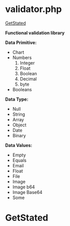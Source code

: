 # validator.php

[GetStated](#GetStated)

**Functional validation library**

**Data Primitive:**

- Chart
- Numbers
    1. Integer
    2. Float
    3. Boolean
    4. Decimal
    5. byte
- Booleans

**Data Type:**

- Null
- String
- Array
- Object
- Date
- Binary

**Data Values:** 

- Empty
- Equals
- Email
- Float
- File
- Image
- Image b64
- Image Base64
- Some



# GetStated
